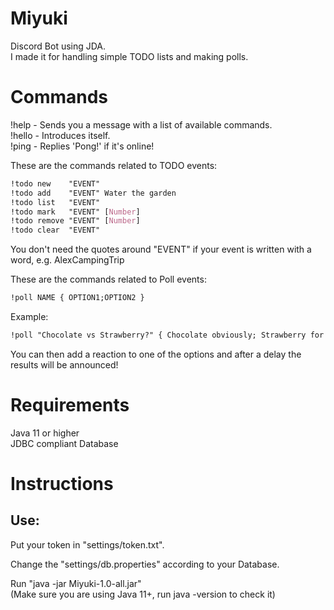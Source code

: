 # Miyuki

Discord Bot using JDA.\
I made it for handling simple TODO lists and making polls.

# Commands

!help  - Sends you a message with a list of available commands.\
!hello - Introduces itself.\
!ping  - Replies 'Pong!' if it's online!

These are the commands related to TODO events:
```css
!todo new    "EVENT"
!todo add    "EVENT" Water the garden
!todo list   "EVENT"
!todo mark   "EVENT" [Number]
!todo remove "EVENT" [Number]
!todo clear  "EVENT"
```
You don't need the quotes around "EVENT" if your event is written with a word, e.g. AlexCampingTrip

These are the commands related to Poll events:
```css
!poll NAME { OPTION1;OPTION2 }
```
Example:
```css
!poll "Chocolate vs Strawberry?" { Chocolate obviously; Strawberry for sure! }
```
You can then add a reaction to one of the options and after a delay the results will be announced!

# Requirements

Java 11 or higher\
JDBC compliant Database

# Instructions

## Use:

Put your token in "settings/token.txt".

Change the "settings/db.properties" according to your Database.

Run "java -jar Miyuki-1.0-all.jar"\
(Make sure you are using Java 11+, run java -version to check it)
